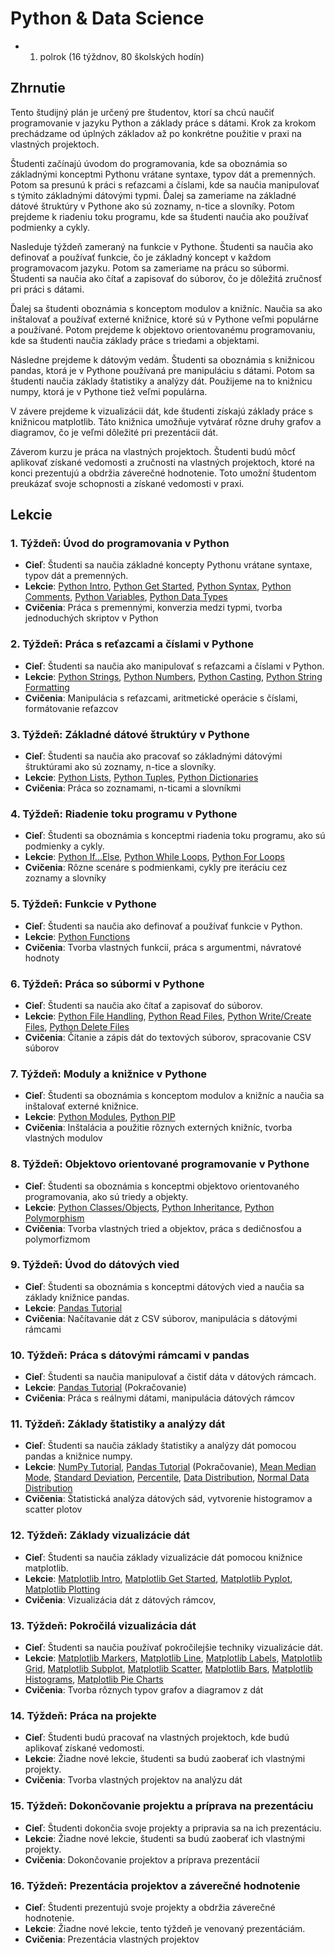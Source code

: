 # Python & Data Science

- 1. polrok (16 týždnov, 80 školských hodín)

## Zhrnutie

Tento študijný plán je určený pre študentov, ktorí sa chcú naučiť programovanie v jazyku Python a základy práce s dátami. Krok za krokom prechádzame od úplných základov až po konkrétne použitie v praxi na vlastných projektoch.

Študenti začínajú úvodom do programovania, kde sa oboznámia so základnými konceptmi Pythonu vrátane syntaxe, typov dát a premenných. Potom sa presunú k práci s reťazcami a číslami, kde sa naučia manipulovať s týmito základnými dátovými typmi. Ďalej sa zameriame na základné dátové štruktúry v Pythone ako sú zoznamy, n-tice a slovníky. Potom prejdeme k riadeniu toku programu, kde sa študenti naučia ako používať podmienky a cykly.

Nasleduje týždeň zameraný na funkcie v Pythone. Študenti sa naučia ako definovať a používať funkcie, čo je základný koncept v každom programovacom jazyku. Potom sa zameriame na prácu so súbormi. Študenti sa naučia ako čítať a zapisovať do súborov, čo je dôležitá zručnosť pri práci s dátami.

Ďalej sa študenti oboznámia s konceptom modulov a knižníc. Naučia sa ako inštalovať a používať externé knižnice, ktoré sú v Pythone veľmi populárne a používané. Potom prejdeme k objektovo orientovanému programovaniu, kde sa študenti naučia základy práce s triedami a objektami.

Následne prejdeme k dátovým vedám. Študenti sa oboznámia s knižnicou pandas, ktorá je v Pythone používaná pre manipuláciu s dátami. Potom sa študenti naučia základy štatistiky a analýzy dát. Použijeme na to knižnicu numpy, ktorá je v Pythone tiež veľmi populárna.

V závere prejdeme k vizualizácii dát, kde študenti získajú základy práce s knižnicou matplotlib. Táto knižnica umožňuje vytvárať rôzne druhy grafov a diagramov, čo je veľmi dôležité pri prezentácii dát.

Záverom kurzu je práca na vlastných projektoch. Študenti budú môcť aplikovať získané vedomosti a zručnosti na vlastných projektoch, ktoré na konci prezentujú a obdržia záverečné hodnotenie. Toto umožní študentom preukázať svoje schopnosti a získané vedomosti v praxi.

## Lekcie

### 1. Týždeň: Úvod do programovania v Python

- **Cieľ**: Študenti sa naučia základné koncepty Pythonu vrátane syntaxe, typov dát a premenných.
- **Lekcie**: [Python Intro](https://www.w3schools.com/python/python_intro.asp), [Python Get Started](https://www.w3schools.com/python/python_getstarted.asp), [Python Syntax](https://www.w3schools.com/python/python_syntax.asp), [Python Comments](https://www.w3schools.com/python/python_comments.asp), [Python Variables](https://www.w3schools.com/python/python_variables.asp), [Python Data Types](https://www.w3schools.com/python/python_datatypes.asp)
- **Cvičenia**: Práca s premennými, konverzia medzi typmi, tvorba jednoduchých skriptov v Python

### 2. Týždeň: Práca s reťazcami a číslami v Pythone

- **Cieľ**: Študenti sa naučia ako manipulovať s reťazcami a číslami v Python.
- **Lekcie**: [Python Strings](https://www.w3schools.com/python/python_strings.asp), [Python Numbers](https://www.w3schools.com/python/python_numbers.asp), [Python Casting](https://www.w3schools.com/python/python_casting.asp), [Python String Formatting](https://www.w3schools.com/python/python_string_formatting.asp)
- **Cvičenia**: Manipulácia s reťazcami, aritmetické operácie s číslami, formátovanie reťazcov

### 3. Týždeň: Základné dátové štruktúry v Pythone

- **Cieľ**: Študenti sa naučia ako pracovať so základnými dátovými štruktúrami ako sú zoznamy, n-tice a slovníky.
- **Lekcie**: [Python Lists](https://www.w3schools.com/python/python_lists.asp), [Python Tuples](https://www.w3schools.com/python/python_tuples.asp), [Python Dictionaries](https://www.w3schools.com/python/python_dictionaries.asp)
- **Cvičenia**: Práca so zoznamami, n-ticami a slovníkmi

### 4. Týždeň: Riadenie toku programu v Pythone

- **Cieľ**: Študenti sa oboznámia s konceptmi riadenia toku programu, ako sú podmienky a cykly.
- **Lekcie**: [Python If...Else](https://www.w3schools.com/python/python_conditions.asp), [Python While Loops](https://www.w3schools.com/python/python_while_loops.asp), [Python For Loops](https://www.w3schools.com/python/python_for_loops.asp)
- **Cvičenia**: Rôzne scenáre s podmienkami, cykly pre iteráciu cez zoznamy a slovníky

### 5. Týždeň: Funkcie v Pythone

- **Cieľ**: Študenti sa naučia ako definovať a používať funkcie v Python.
- **Lekcie**: [Python Functions](https://www.w3schools.com/python/python_functions.asp)
- **Cvičenia**: Tvorba vlastných funkcií, práca s argumentmi, návratové hodnoty

### 6. Týždeň: Práca so súbormi v Pythone

- **Cieľ**: Študenti sa naučia ako čítať a zapisovať do súborov.
- **Lekcie**: [Python File Handling](https://www.w3schools.com/python/python_file_handling.asp), [Python Read Files](https://www.w3schools.com/python/python_file_open.asp), [Python Write/Create Files](https://www.w3schools.com/python/python_file_write.asp), [Python Delete Files](https://www.w3schools.com/python/python_file_remove.asp)
- **Cvičenia**: Čítanie a zápis dát do textových súborov, spracovanie CSV súborov

### 7. Týždeň: Moduly a knižnice v Pythone

- **Cieľ**: Študenti sa oboznámia s konceptom modulov a knižníc a naučia sa inštalovať externé knižnice.
- **Lekcie**: [Python Modules](https://www.w3schools.com/python/python_modules.asp), [Python PIP](https://www.w3schools.com/python/python_pip.asp)
- **Cvičenia**: Inštalácia a použitie rôznych externých knižníc, tvorba vlastných modulov

### 8. Týždeň: Objektovo orientované programovanie v Pythone

- **Cieľ**: Študenti sa oboznámia s konceptmi objektovo orientovaného programovania, ako sú triedy a objekty.
- **Lekcie**: [Python Classes/Objects](https://www.w3schools.com/python/python_classes.asp), [Python Inheritance](https://www.w3schools.com/python/python_inheritance.asp), [Python Polymorphism](https://www.w3schools.com/python/python_polymorphism.asp)
- **Cvičenia**: Tvorba vlastných tried a objektov, práca s dedičnosťou a polymorfizmom

### 9. Týždeň: Úvod do dátových vied

- **Cieľ**: Študenti sa oboznámia s konceptmi dátových vied a naučia sa základy knižnice pandas.
- **Lekcie**: [Pandas Tutorial](https://www.w3schools.com/python/pandas/default.asp)
- **Cvičenia**: Načítavanie dát z CSV súborov, manipulácia s dátovými rámcami

### 10. Týždeň: Práca s dátovými rámcami v pandas

- **Cieľ**: Študenti sa naučia manipulovať a čistiť dáta v dátových rámcach.
- **Lekcie**: [Pandas Tutorial](https://www.w3schools.com/python/pandas/default.asp) (Pokračovanie)
- **Cvičenia**: Práca s reálnymi dátami, manipulácia dátových rámcov

### 11. Týždeň: Základy štatistiky a analýzy dát

- **Cieľ**: Študenti sa naučia základy štatistiky a analýzy dát pomocou pandas a knižnice numpy.
- **Lekcie**: [NumPy Tutorial](https://www.w3schools.com/python/numpy/default.asp), [Pandas Tutorial](https://www.w3schools.com/python/pandas/default.asp) (Pokračovanie), [Mean Median Mode](https://www.w3schools.com/python/python_ml_mean_median_mode.asp), [Standard Deviation](https://www.w3schools.com/python/python_ml_standard_deviation.asp), [Percentile](https://www.w3schools.com/python/python_ml_percentile.asp), [Data Distribution](https://www.w3schools.com/python/python_ml_data_distribution.asp), [Normal Data Distribution](https://www.w3schools.com/python/python_ml_normal_data_distribution.asp)
- **Cvičenia**: Štatistická analýza dátových sád, vytvorenie histogramov a scatter plotov

### 12. Týždeň: Základy vizualizácie dát

- **Cieľ**: Študenti sa naučia základy vizualizácie dát pomocou knižnice matplotlib.
- **Lekcie**: [Matplotlib Intro](https://www.w3schools.com/python/matplotlib_intro.asp), [Matplotlib Get Started](https://www.w3schools.com/python/matplotlib_getting_started.asp), [Matplotlib Pyplot](https://www.w3schools.com/python/matplotlib_pyplot.asp), [Matplotlib Plotting](https://www.w3schools.com/python/matplotlib_plotting.asp)
- **Cvičenia**: Vizualizácia dát z dátových rámcov,

### 13. Týždeň: Pokročilá vizualizácia dát

- **Cieľ**: Študenti sa naučia používať pokročilejšie techniky vizualizácie dát.
- **Lekcie**: [Matplotlib Markers](https://www.w3schools.com/python/matplotlib_markers.asp), [Matplotlib Line](https://www.w3schools.com/python/matplotlib_line.asp), [Matplotlib Labels](https://www.w3schools.com/python/matplotlib_labels.asp), [Matplotlib Grid](https://www.w3schools.com/python/matplotlib_grid.asp), [Matplotlib Subplot](https://www.w3schools.com/python/matplotlib_subplot.asp), [Matplotlib Scatter](https://www.w3schools.com/python/matplotlib_scatter.asp), [Matplotlib Bars](https://www.w3schools.com/python/matplotlib_bars.asp), [Matplotlib Histograms](https://www.w3schools.com/python/matplotlib_histograms.asp), [Matplotlib Pie Charts](https://www.w3schools.com/python/matplotlib_pie_charts.asp)
- **Cvičenia**: Tvorba rôznych typov grafov a diagramov z dát

### 14. Týždeň: Práca na projekte

- **Cieľ**: Študenti budú pracovať na vlastných projektoch, kde budú aplikovať získané vedomosti.
- **Lekcie**: Žiadne nové lekcie, študenti sa budú zaoberať ich vlastnými projekty.
- **Cvičenia**: Tvorba vlastných projektov na analýzu dát

### 15. Týždeň: Dokončovanie projektu a príprava na prezentáciu

- **Cieľ**: Študenti dokončia svoje projekty a pripravia sa na ich prezentáciu.
- **Lekcie**: Žiadne nové lekcie, študenti sa budú zaoberať ich vlastnými projekty.
- **Cvičenia**: Dokončovanie projektov a príprava prezentácií

### 16. Týždeň: Prezentácia projektov a záverečné hodnotenie

- **Cieľ**: Študenti prezentujú svoje projekty a obdržia záverečné hodnotenie.
- **Lekcie**: Žiadne nové lekcie, tento týždeň je venovaný prezentáciám.
- **Cvičenia**: Prezentácia vlastných projektov
